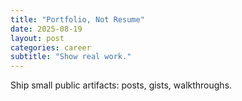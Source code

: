 ```yaml
---
title: "Portfolio, Not Resume"
date: 2025-08-19
layout: post
categories: career
subtitle: "Show real work."
---
```


Ship small public artifacts: posts, gists, walkthroughs.
